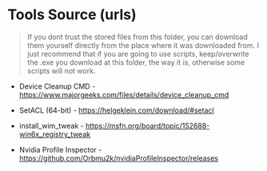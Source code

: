# Tools Source (urls)

> If you dont trust the stored files from this folder, you can download them yourself directly from the place where it was downloaded from. I just recommend that if you are going to use scripts, keep/overwrite the .exe you download at this folder, the way it is, otherwise some scripts will not work.

- Device Cleanup CMD - <https://www.majorgeeks.com/files/details/device_cleanup_cmd>

- SetACL (64-bit) - <https://helgeklein.com/download/#setacl>

- install_wim_tweak - <https://msfn.org/board/topic/152688-win6x_registry_tweak>

- Nvidia Profile Inspector - <https://github.com/Orbmu2k/nvidiaProfileInspector/releases>
